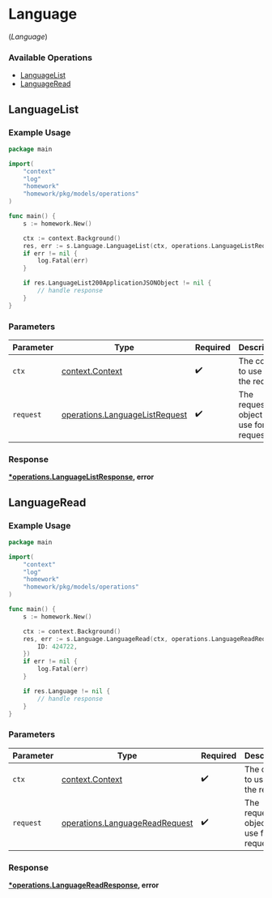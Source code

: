# Language
(*Language*)

### Available Operations

* [LanguageList](#languagelist)
* [LanguageRead](#languageread)

## LanguageList

### Example Usage

```go
package main

import(
	"context"
	"log"
	"homework"
	"homework/pkg/models/operations"
)

func main() {
    s := homework.New()

    ctx := context.Background()
    res, err := s.Language.LanguageList(ctx, operations.LanguageListRequest{})
    if err != nil {
        log.Fatal(err)
    }

    if res.LanguageList200ApplicationJSONObject != nil {
        // handle response
    }
}
```

### Parameters

| Parameter                                                                        | Type                                                                             | Required                                                                         | Description                                                                      |
| -------------------------------------------------------------------------------- | -------------------------------------------------------------------------------- | -------------------------------------------------------------------------------- | -------------------------------------------------------------------------------- |
| `ctx`                                                                            | [context.Context](https://pkg.go.dev/context#Context)                            | :heavy_check_mark:                                                               | The context to use for the request.                                              |
| `request`                                                                        | [operations.LanguageListRequest](../../models/operations/languagelistrequest.md) | :heavy_check_mark:                                                               | The request object to use for the request.                                       |


### Response

**[*operations.LanguageListResponse](../../models/operations/languagelistresponse.md), error**


## LanguageRead

### Example Usage

```go
package main

import(
	"context"
	"log"
	"homework"
	"homework/pkg/models/operations"
)

func main() {
    s := homework.New()

    ctx := context.Background()
    res, err := s.Language.LanguageRead(ctx, operations.LanguageReadRequest{
        ID: 424722,
    })
    if err != nil {
        log.Fatal(err)
    }

    if res.Language != nil {
        // handle response
    }
}
```

### Parameters

| Parameter                                                                        | Type                                                                             | Required                                                                         | Description                                                                      |
| -------------------------------------------------------------------------------- | -------------------------------------------------------------------------------- | -------------------------------------------------------------------------------- | -------------------------------------------------------------------------------- |
| `ctx`                                                                            | [context.Context](https://pkg.go.dev/context#Context)                            | :heavy_check_mark:                                                               | The context to use for the request.                                              |
| `request`                                                                        | [operations.LanguageReadRequest](../../models/operations/languagereadrequest.md) | :heavy_check_mark:                                                               | The request object to use for the request.                                       |


### Response

**[*operations.LanguageReadResponse](../../models/operations/languagereadresponse.md), error**

